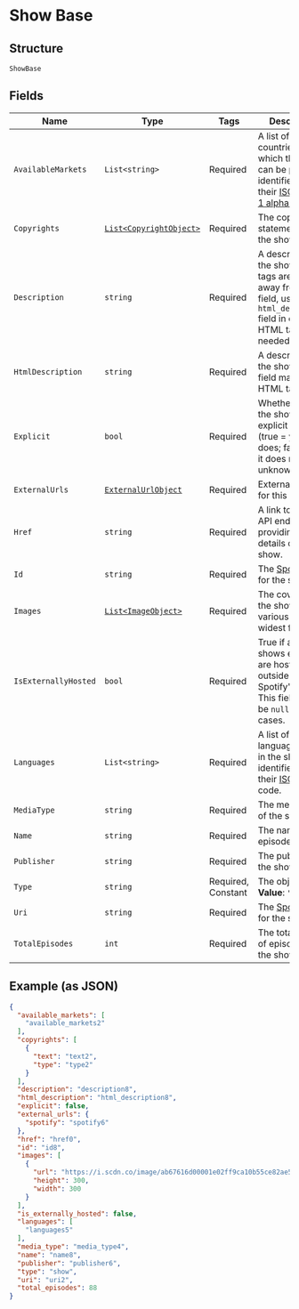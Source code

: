 
# Show Base

## Structure

`ShowBase`

## Fields

| Name | Type | Tags | Description |
|  --- | --- | --- | --- |
| `AvailableMarkets` | `List<string>` | Required | A list of the countries in which the show can be played, identified by their [ISO 3166-1 alpha-2](http://en.wikipedia.org/wiki/ISO_3166-1_alpha-2) code. |
| `Copyrights` | [`List<CopyrightObject>`](../../doc/models/copyright-object.md) | Required | The copyright statements of the show. |
| `Description` | `string` | Required | A description of the show. HTML tags are stripped away from this field, use `html_description` field in case HTML tags are needed. |
| `HtmlDescription` | `string` | Required | A description of the show. This field may contain HTML tags. |
| `Explicit` | `bool` | Required | Whether or not the show has explicit content (true = yes it does; false = no it does not OR unknown). |
| `ExternalUrls` | [`ExternalUrlObject`](../../doc/models/external-url-object.md) | Required | External URLs for this show. |
| `Href` | `string` | Required | A link to the Web API endpoint providing full details of the show. |
| `Id` | `string` | Required | The [Spotify ID](/documentation/web-api/concepts/spotify-uris-ids) for the show. |
| `Images` | [`List<ImageObject>`](../../doc/models/image-object.md) | Required | The cover art for the show in various sizes, widest first. |
| `IsExternallyHosted` | `bool` | Required | True if all of the shows episodes are hosted outside of Spotify's CDN. This field might be `null` in some cases. |
| `Languages` | `List<string>` | Required | A list of the languages used in the show, identified by their [ISO 639](https://en.wikipedia.org/wiki/ISO_639) code. |
| `MediaType` | `string` | Required | The media type of the show. |
| `Name` | `string` | Required | The name of the episode. |
| `Publisher` | `string` | Required | The publisher of the show. |
| `Type` | `string` | Required, Constant | The object type.<br>**Value**: `"show"` |
| `Uri` | `string` | Required | The [Spotify URI](/documentation/web-api/concepts/spotify-uris-ids) for the show. |
| `TotalEpisodes` | `int` | Required | The total number of episodes in the show. |

## Example (as JSON)

```json
{
  "available_markets": [
    "available_markets2"
  ],
  "copyrights": [
    {
      "text": "text2",
      "type": "type2"
    }
  ],
  "description": "description8",
  "html_description": "html_description8",
  "explicit": false,
  "external_urls": {
    "spotify": "spotify6"
  },
  "href": "href0",
  "id": "id8",
  "images": [
    {
      "url": "https://i.scdn.co/image/ab67616d00001e02ff9ca10b55ce82ae553c8228\n",
      "height": 300,
      "width": 300
    }
  ],
  "is_externally_hosted": false,
  "languages": [
    "languages5"
  ],
  "media_type": "media_type4",
  "name": "name8",
  "publisher": "publisher6",
  "type": "show",
  "uri": "uri2",
  "total_episodes": 88
}
```

